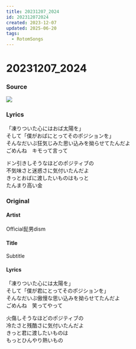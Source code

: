 ```yaml
---
title: 20231207_2024
id: 202312072024
created: 2023-12-07
updated: 2025-06-20
tags:
  - RotomSongs
---
```

# 20231207_2024

### Source

![](https://x.com/Starlystrongest/status/1732722740426326257)

### Lyrics

「凍りついた心にはおば太陽を」  
そして「僕がおばにとってそのポジションを」  
そんなだいぶ狂気じみた思い込みを拗らせてたんだよ  
ごめんね　キモって言って  

ドン引きしそうなほどのポジティブの  
不気味さと迷惑さに気付いたんだよ  
きっとおばに渡したいものはもっと  
たんまり高い金  

### Original

#### Artist

Official髭男dism

#### Title

Subtitle

#### Lyrics

「凍りついた心には太陽を」　  
そして「僕が君にとってそのポジションを」  
そんなだいぶ傲慢な思い込みを拗らせてたんだよ　  
ごめんね　笑ってやって  

火傷しそうなほどのポジティブの　  
冷たさと残酷さに気付いたんだよ  
きっと君に渡したいものは  
もっとひんやり熱いもの  


